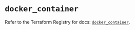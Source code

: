 # `docker_container`

Refer to the Terraform Registry for docs: [`docker_container`](https://registry.terraform.io/providers/kreuzwerker/docker/3.0.2/docs/resources/container).
